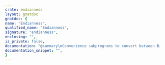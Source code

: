 ```yaml
---
crate: endianness
layout: gnatdoc
gnatdoc: {
name: "Endianness",
qualified_name: "Endianness",
signature: "endianness",
enclosing: "",
is_private: false,
documentation: "@summary\nConvenience subprograms to convert between Big- and Little-endianness\n\n@description\nThis package contains a few convenient subprograms that allow you to\nsimply switch between native endianness of the running system and big\nor little endianness. Ada's byte order handling is quite sophisticated\nand it doesn't provide such routines at all. Hopefully, there is a\nGNAT.Byte_Swapping available in GNAT, but it only allows for simple\nswapping of bytes.\nThis package is built on top of GNAT.Byte_Swapping, but provides much\nsimpler programming interface.\n\nThis package provides generic function interfaces, but mostly you would\nbe better off utilizing already instantiated Endiannes.Standard and\nEndianness.Interfaces packages which initialize all of the provided\nfunctions for compatible types from Standard and Interfaces packages,\nrespectively.",
documentation_snippet: "",
}
---
```


